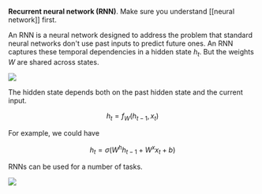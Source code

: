 **Recurrent neural network (RNN)**. Make sure you understand [[neural network]] first.

An RNN is a neural network designed to address the problem that standard neural networks don't use past inputs to predict future ones. An RNN captures these temporal dependencies in a hidden state $h_t$. But the weights $W$ are shared across states. 

![](https://colah.github.io/posts/2015-08-Understanding-LSTMs/img/RNN-unrolled.png)

The hidden state depends both on the past hidden state and the current input.

$$
h_t = f_W(h_{t-1}, x_t)
$$

For example, we could have

$$
h_t = \sigma(W^h h_{t-1} + W^x x_t + b)
$$

RNNs can be used for a number of tasks.

![](https://3863425935-files.gitbook.io/~/files/v0/b/gitbook-legacy-files/o/assets%2F-LIA3amopGH9NC6Rf0mA%2F-M4bJ-IWAKzglR0XHFwU%2F-M4bJ3Kh_oCL1b6-9iX9%2Fsequence.png?generation=1586576264708001&alt=media)